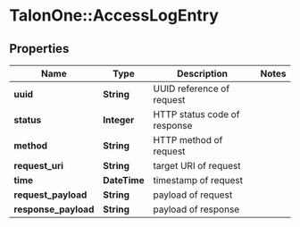 # TalonOne::AccessLogEntry

## Properties
Name | Type | Description | Notes
------------ | ------------- | ------------- | -------------
**uuid** | **String** | UUID reference of request | 
**status** | **Integer** | HTTP status code of response | 
**method** | **String** | HTTP method of request | 
**request_uri** | **String** | target URI of request | 
**time** | **DateTime** | timestamp of request | 
**request_payload** | **String** | payload of request | 
**response_payload** | **String** | payload of response | 


